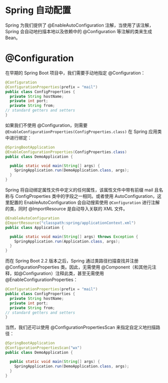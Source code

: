 # Spring 自动配置

Spring 为我们提供了 @EnableAutoConfiguration 注解，当使用了该注解，Spring 会自动地扫描本地以及依赖中的 @Configuration 等注解的类来生成 Bean。

# @Configuration

在早期的 Spring Boot 项目中，我们需要手动地指定 @Configuration：

```java
@Configuration
@ConfigurationProperties(prefix = "mail")
public class ConfigProperties {
  private String hostName;
  private int port;
  private String from;
// standard getters and setters
}
```

如果我们不使用 @Configuration，则需要 `@EnableConfigurationProperties(ConfigProperties.class)` 在 Spring 应用类中进行绑定：

```java
@SpringBootApplication
@EnableConfigurationProperties(ConfigProperties.class)
public class DemoApplication {

  public static void main(String[] args) {
    SpringApplication.run(DemoApplication.class, args);
  }
}
```

Spring 将自动绑定属性文件中定义的任何属性，该属性文件中带有前缀 mail 且名称与 ConfigProperties 类中的字段之一相同。或者使用 AutoConfiguration，这里配置的 EnableAutoConfiguration 会自动搜索使用 `@Configuration` 进行注解的类，同时 @ImportResource 是自动导入关联的 XML 文件。

```java
@EnableAutoConfiguration
@ImportResource("classpath:spring/applicationContext.xml")
public class Application {

  public static void main(String[] args) throws Exception {
    SpringApplication.run(Application.class, args);
  }
}
```

而在 Spring Boot 2.2 版本之后，Spring 通过类路径扫描查找并注册@ConfigurationProperties 类。因此，无需使用 @Component（和其他元注释，如@Configuration）注释此类，甚至无需使用 @EnableConfigurationProperties：

```java
@ConfigurationProperties(prefix = "mail")
public class ConfigProperties {
  private String hostName;
  private int port;
  private String from;
// standard getters and setters
}
```

当然，我们还可以使用 @ConfigurationPropertiesScan 来指定自定义地扫描路径：

```java
@SpringBootApplication
@ConfigurationPropertiesScan("wx")
public class DemoApplication {

  public static void main(String[] args) {
    SpringApplication.run(DemoApplication.class, args);
  }
}
```
